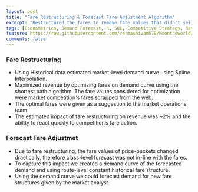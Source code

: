 ```yaml
---
layout: post
title: "Fare Restructuring & Forecast Fare Adjustment Algorithm"
excerpt: "Restructured the fares to remove fare values that didn't sell and match fare values closer to the competition. The impact of changing the fare-structure on the forecast was captured by the fare adjustment algorithm."
tags: [Econometrics, Demand Forecast, R, SQL, Competitive Strategy, Revenue Management]
feature: https://raw.githubusercontent.com/vermashivam679/Moontheworld/master/assets/img/dmd_crv.jpg
comments: false
---
```



### Fare Restructuring  
- Using Historical data estimated market-level demand curve using Spline Interpolation.  
- Maximized revenue by optimizing fares on demand curve using the shortest path algorithm. The fare values considered for optimization were market competition's fares scrapped from the web.  
- The optimal fares were given as a suggestion to the market operations team.  
- The estimated impact of fare restructuring on revenue was ~2% and the ability to react quickly to competition’s fare action.  


### Forecast Fare Adjustmet  
- Due to fare restructuring, the fare values of price-buckets changed drastically, therefore class-level forecast was not in-line with the fares.  
- To capture this impact we created a demand curve of the forecasted demand and using route-level constant historical fare structure.  
- Using the demand curve we could forecast demand for new fare structures given by the market analyst.  




